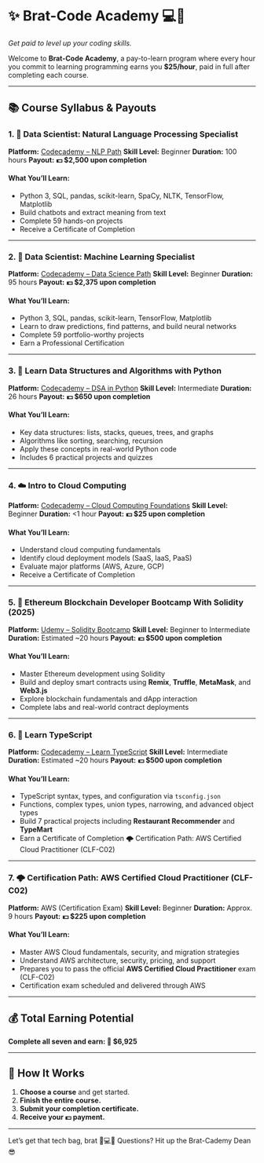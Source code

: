 # ✨ Brat-Code Academy 💻💸

*Get paid to level up your coding skills.*

Welcome to **Brat-Code Academy**, a pay-to-learn program where every hour you commit to learning programming earns you **\$25/hour**, paid in full after completing each course.

---

## 📚 Course Syllabus & Payouts

### 1. 🧠 Data Scientist: Natural Language Processing Specialist

**Platform:** [Codecademy – NLP Path](https://www.codecademy.com/learn/paths/data-science-nlp)
**Skill Level:** Beginner
**Duration:** 100 hours
**Payout:** **💵 \$2,500 upon completion**

#### What You’ll Learn:

* Python 3, SQL, pandas, scikit-learn, SpaCy, NLTK, TensorFlow, Matplotlib
* Build chatbots and extract meaning from text
* Complete 59 hands-on projects
* Receive a Certificate of Completion

---

### 2. 🤖 Data Scientist: Machine Learning Specialist

**Platform:** [Codecademy – Data Science Path](https://www.codecademy.com/learn/paths/data-science)
**Skill Level:** Beginner
**Duration:** 95 hours
**Payout:** **💵 \$2,375 upon completion**

#### What You’ll Learn:

* Python 3, SQL, pandas, scikit-learn, TensorFlow, Matplotlib
* Learn to draw predictions, find patterns, and build neural networks
* Complete 59 portfolio-worthy projects
* Earn a Professional Certification

---

### 3. 🐍 Learn Data Structures and Algorithms with Python

**Platform:** [Codecademy – DSA in Python](https://www.codecademy.com/learn/learn-data-structures-and-algorithms-with-python)
**Skill Level:** Intermediate
**Duration:** 26 hours
**Payout:** **💵 \$650 upon completion**

#### What You’ll Learn:

* Key data structures: lists, stacks, queues, trees, and graphs
* Algorithms like sorting, searching, recursion
* Apply these concepts in real-world Python code
* Includes 6 practical projects and quizzes

---

### 4. ☁️ Intro to Cloud Computing

**Platform:** [Codecademy – Cloud Computing Foundations](https://www.codecademy.com/learn/foundations-of-cloud-computing)
**Skill Level:** Beginner
**Duration:** <1 hour
**Payout:** **💵 \$25 upon completion**

#### What You’ll Learn:

* Understand cloud computing fundamentals
* Identify cloud deployment models (SaaS, IaaS, PaaS)
* Evaluate major platforms (AWS, Azure, GCP)
* Receive a Certificate of Completion

---

### 5. 🧱 Ethereum Blockchain Developer Bootcamp With Solidity (2025)

**Platform:** [Udemy – Solidity Bootcamp](https://www.udemy.com/course/blockchain-developer/learn/lecture/33861892)
**Skill Level:** Beginner to Intermediate
**Duration:** Estimated \~20 hours
**Payout:** **💵 \$500 upon completion**

#### What You’ll Learn:

* Master Ethereum development using Solidity
* Build and deploy smart contracts using **Remix**, **Truffle**, **MetaMask**, and **Web3.js**
* Explore blockchain fundamentals and dApp interaction
* Complete labs and real-world contract deployments

---

### 6. 🧾 Learn TypeScript

**Platform:** [Codecademy – Learn TypeScript](https://www.codecademy.com/enrolled/courses/learn-typescript)
**Skill Level:** Intermediate
**Duration:** Estimated \~20 hours
**Payout:** **💵 \$500 upon completion**

#### What You’ll Learn:

* TypeScript syntax, types, and configuration via `tsconfig.json`
* Functions, complex types, union types, narrowing, and advanced object types
* Build 7 practical projects including **Restaurant Recommender** and **TypeMart**
* Earn a Certificate of Completion
🌩️ Certification Path: AWS Certified Cloud Practitioner (CLF-C02)


---

 ### 7. 🌩️ Certification Path: AWS Certified Cloud Practitioner (CLF-C02)

**Platform:** AWS (Certification Exam)
**Skill Level:** Beginner
**Duration:** Approx. 9 hours
**Payout:** **💵 \$225 upon completion**

#### What You’ll Learn:

* Master AWS Cloud fundamentals, security, and migration strategies
* Understand AWS architecture, security, pricing, and support
* Prepares you to pass the official **AWS Certified Cloud Practitioner** exam (CLF-C02)
* Certification exam scheduled and delivered through AWS

---

## 💰 Total Earning Potential

**Complete all seven and earn: 💸 \$6,925**

---

## 💬 How It Works

1. **Choose a course** and get started.
2. **Finish the entire course.**
3. **Submit your completion certificate.**
4. **Receive your 💵 payment.**

---

Let’s get that tech bag, brat 💅💻🧃
Questions? Hit up the Brat-Cademy Dean 😎

